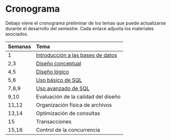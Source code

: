 # Cronograma

Debajo viene el cronograma preliminar de los temas que puede actualizarse durante el desarrollo del semestre. Cada enlace adjunta los materiales asociados.

| Semanas | Tema |
| :------------- |:------------- |
1 | [Introducción a las bases de datos](01-Introducción\README.md) |
2,3 | [Diseño conceptual](02-Diseño_conceptual\README.md) |
4,5 | [Diseño lógico](03-Diseño_lógico\README.md) |
5,6 | [Uso básico de SQL](04-SQL_básico\README.md) |
7,8,9 | [Uso avanzado de SQL](05-SQL_avanzado\README.md) |
9,10 | Evaluación de la calidad del diseño |
11,12 | Organización física de archivos |
13,14 | Optimización de consultas |
15 | Transacciones |
15,16 | Control de la concurrencia |

